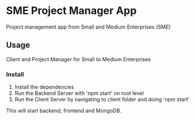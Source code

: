 # SME Project Manager App

Project management app from Small and Medium Enterprises (SME)

## Usage

Client and Project Manager for Small to Medium Enterprises

### Install

1. Install the dependencies
2. Run the Backend Server with 'npm start' on root level
3. Run the Client Server by navigating to client folder and doing 'npm start'

This will start backend, frontend and MongoDB.
